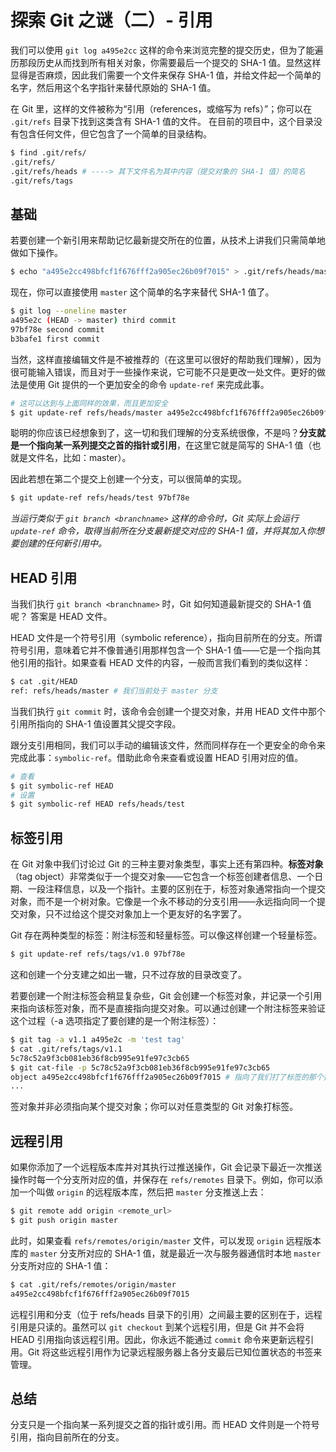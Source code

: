 # 探索 Git 之谜（二）- 引用

我们可以使用 `git log a495e2cc` 这样的命令来浏览完整的提交历史，但为了能遍历那段历史从而找到所有相关对象，你需要最后一个提交的 SHA-1 值。显然这样显得是否麻烦，因此我们需要一个文件来保存 SHA-1 值，并给文件起一个简单的名字，然后用这个名字指针来替代原始的 SHA-1 值。

在 Git 里，这样的文件被称为“引用（references，或缩写为 refs）”；你可以在 `.git/refs` 目录下找到这类含有 SHA-1 值的文件。 在目前的项目中，这个目录没有包含任何文件，但它包含了一个简单的目录结构。

```bash
$ find .git/refs/
.git/refs/
.git/refs/heads # ----> 其下文件名为其中内容（提交对象的 SHA-1 值）的简名
.git/refs/tags
```

## 基础

若要创建一个新引用来帮助记忆最新提交所在的位置，从技术上讲我们只需简单地做如下操作。

```bash
$ echo "a495e2cc498bfcf1f676fff2a905ec26b09f7015" > .git/refs/heads/master
```

现在，你可以直接使用 `master` 这个简单的名字来替代 SHA-1 值了。

```bash
$ git log --oneline master
a495e2c (HEAD -> master) third commit
97bf78e second commit
b3bafe1 first commit
```

当然，这样直接编辑文件是不被推荐的（在这里可以很好的帮助我们理解），因为很可能输入错误，而且对于一些操作来说，它可能不只是更改一处文件。更好的做法是使用 Git 提供的一个更加安全的命令 `update-ref` 来完成此事。

```bash
# 这可以达到与上面同样的效果，而且更加安全
$ git update-ref refs/heads/master a495e2cc498bfcf1f676fff2a905ec26b09f7015
```

聪明的你应该已经想象到了，这一切和我们理解的分支系统很像，不是吗？**分支就是一个指向某一系列提交之首的指针或引用**，在这里它就是简写的 SHA-1 值（也就是文件名，比如：master）。

因此若想在第二个提交上创建一个分支，可以很简单的实现。

```bash
$ git update-ref refs/heads/test 97bf78e
```

*当运行类似于 `git branch <branchname>` 这样的命令时，Git 实际上会运行 `update-ref` 命令，取得当前所在分支最新提交对应的 SHA-1 值，并将其加入你想要创建的任何新引用中。*

## HEAD 引用

当我们执行 `git branch <branchname>` 时，Git 如何知道最新提交的 SHA-1 值呢？ 答案是 HEAD 文件。

HEAD 文件是一个符号引用（symbolic reference），指向目前所在的分支。所谓符号引用，意味着它并不像普通引用那样包含一个 SHA-1 值——它是一个指向其他引用的指针。如果查看 HEAD 文件的内容，一般而言我们看到的类似这样：

```bash
$ cat .git/HEAD
ref: refs/heads/master # 我们当前处于 master 分支
```

当我们执行 `git commit` 时，该命令会创建一个提交对象，并用 HEAD 文件中那个引用所指向的 SHA-1 值设置其父提交字段。

跟分支引用相同，我们可以手动的编辑该文件，然而同样存在一个更安全的命令来完成此事：`symbolic-ref`。借助此命令来查看或设置 HEAD 引用对应的值。

```bash
# 查看
$ git symbolic-ref HEAD
# 设置
$ git symbolic-ref HEAD refs/heads/test
```

## 标签引用

在 Git 对象中我们讨论过 Git 的三种主要对象类型，事实上还有第四种。**标签对象**（tag object）非常类似于一个提交对象——它包含一个标签创建者信息、一个日期、一段注释信息，以及一个指针。主要的区别在于，标签对象通常指向一个提交对象，而不是一个树对象。它像是一个永不移动的分支引用——永远指向同一个提交对象，只不过给这个提交对象加上一个更友好的名字罢了。

Git 存在两种类型的标签：附注标签和轻量标签。可以像这样创建一个轻量标签。

```bash
$ git update-ref refs/tags/v1.0 97bf78e
```

这和创建一个分支建之如出一辙，只不过存放的目录改变了。

若要创建一个附注标签会稍显复杂些，Git 会创建一个标签对象，并记录一个引用来指向该标签对象，而不是直接指向提交对象。可以通过创建一个附注标签来验证这个过程（-a 选项指定了要创建的是一个附注标签）：

```bash
$ git tag -a v1.1 a495e2c -m 'test tag'
$ cat .git/refs/tags/v1.1
5c78c52a9f3cb081eb36f8cb995e91fe97c3cb65
$ git cat-file -p 5c78c52a9f3cb081eb36f8cb995e91fe97c3cb65
object a495e2cc498bfcf1f676fff2a905ec26b09f7015 # 指向了我们打了标签的那个提交对象的 SHA-1 值
...
```

签对象并非必须指向某个提交对象；你可以对任意类型的 Git 对象打标签。

## 远程引用

如果你添加了一个远程版本库并对其执行过推送操作，Git 会记录下最近一次推送操作时每一个分支所对应的值，并保存在 `refs/remotes` 目录下。例如，你可以添加一个叫做 `origin` 的远程版本库，然后把 `master` 分支推送上去：

```bash
$ git remote add origin <remote_url>
$ git push origin master
```

此时，如果查看 `refs/remotes/origin/master` 文件，可以发现 `origin` 远程版本库的 `master` 分支所对应的 SHA-1 值，就是最近一次与服务器通信时本地 `master` 分支所对应的 SHA-1 值：

```bash
$ cat .git/refs/remotes/origin/master
a495e2cc498bfcf1f676fff2a905ec26b09f7015
```

远程引用和分支（位于 refs/heads 目录下的引用）之间最主要的区别在于，远程引用是只读的。虽然可以 `git checkout` 到某个远程引用，但是 Git 并不会将 HEAD 引用指向该远程引用。因此，你永远不能通过 `commit` 命令来更新远程引用。Git 将这些远程引用作为记录远程服务器上各分支最后已知位置状态的书签来管理。

## 总结

分支只是一个指向某一系列提交之首的指针或引用。而 HEAD 文件则是一个符号引用，指向目前所在的分支。
